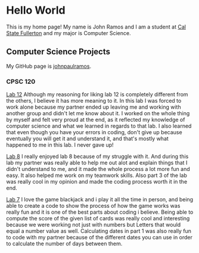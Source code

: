 # Hello World

This is my home page! My name is John Ramos and I am a student at [Cal State Fullerton](http://www.fullerton.edu/) and my major is Computer Science.

## Computer Science Projects

My GitHub page is [johnpaulramos](http://github.com/johnpaulramos).

### CPSC 120

[Lab 12](https://github.com/cpsc-pilot-fall-2022/cpsc-120-lab-12-john-ramos-and-eric-ly)
Although my reasoning for liking lab 12 is completely different from the others, I believe it has more meaning to it. In this lab I was forced to work alone because my partner ended up leaving me and working with another group and didn't let me know about it. I worked on the whole thing by myself and felt very proud at the end, as it reflected my knowledge of computer science and what we learned in regards to that lab. I also learned that even though you have your errors in coding, don't give up because eventually you will get it and understand it, and that's mostly what happened to me in this lab. I never gave up!

[Lab 8](https://github.com/cpsc-pilot-fall-2022/cpsc-120-lab-08-jason-john)
I really enjoyed lab 8 because of my struggle with it. And during this lab my partner was really able to help me out alot and explain things that I didn't understand to me, and it made the whole process a lot more fun and easy. It also helped me work on my teamwork skills. Also part 3 of the lab was really cool in my opinion and made the coding process worth it in the end.

[Lab 7](https://github.com/cpsc-pilot-fall-2022/cpsc-120-lab-07-john-ramos)
I love the game blackjack and i play it all the time in person, and being able to create a code to show the process of how the game works was really fun and it is one of the best parts about coding i believe. Being able to compute the score of the given list of cards was really cool and interesting because we were working not just with numbers but Letters that would equal a number value as well. Calculating dates in part 1 was also really fun to code with my partner because of the different dates you can use in order to calculate the number of days between them.
